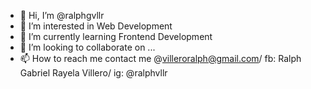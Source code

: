 - 👋 Hi, I’m @ralphgvllr
- 👀 I’m interested in Web Development
- 🌱 I’m currently learning Frontend Development
- 💞️ I’m looking to collaborate on ...
- 📫 How to reach me contact me @villeroralph@gmail.com/ fb: Ralph Gabriel Rayela Villero/ ig: @ralphvllr

<!---
ralphgvllr/ralphgvllr is a ✨ special ✨ repository because its `README.md` (this file) appears on your GitHub profile.
You can click the Preview link to take a look at your changes.
--->
